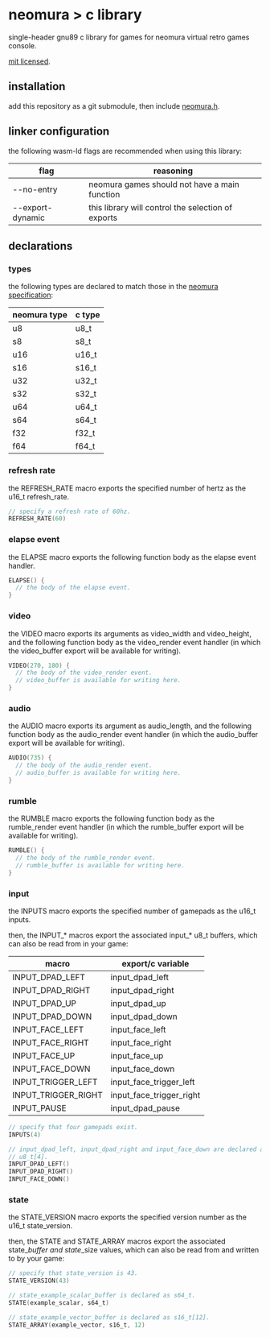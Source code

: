 # neomura > c library

single-header gnu89 c library for games for neomura virtual retro games console.

[mit licensed](./license.md).

## installation

add this repository as a git submodule, then include [neomura.h](./neomura.h).

## linker configuration

the following wasm-ld flags are recommended when using this library:

| flag             | reasoning                                          |
| ---------------- | -------------------------------------------------- |
| --no-entry       | neomura games should not have a main function      |
| --export-dynamic | this library will control the selection of exports |

## declarations

### types

the following types are declared to match those in the [neomura specification](https://github.com/neomura/specification/blob/main/api.md#types):

| neomura type | c type |
| ------------ | ------ |
| u8           | u8_t   |
| s8           | s8_t   |
| u16          | u16_t  |
| s16          | s16_t  |
| u32          | u32_t  |
| s32          | s32_t  |
| u64          | u64_t  |
| s64          | s64_t  |
| f32          | f32_t  |
| f64          | f64_t  |

### refresh rate

the REFRESH_RATE macro exports the specified number of hertz as the u16_t
refresh_rate.

```c
// specify a refresh rate of 60hz.
REFRESH_RATE(60)
```

### elapse event

the ELAPSE macro exports the following function body as the elapse event
handler.

```c
ELAPSE() {
  // the body of the elapse event.
}
```

### video

the VIDEO macro exports its arguments as video_width and video_height, and the
following function body as the video_render event handler (in which the
video_buffer export will be available for writing).

```c
VIDEO(270, 180) {
  // the body of the video_render event.
  // video_buffer is available for writing here.
}
```

### audio

the AUDIO macro exports its argument as audio_length, and the following function
body as the audio_render event handler (in which the audio_buffer export will be
available for writing).

```c
AUDIO(735) {
  // the body of the audio_render event.
  // audio_buffer is available for writing here.
}
```

### rumble

the RUMBLE macro exports the following function body as the rumble_render event
handler (in which the rumble_buffer export will be available for writing).

```c
RUMBLE() {
  // the body of the rumble_render event.
  // rumble_buffer is available for writing here.
}
```

### input

the INPUTS macro exports the specified number of gamepads as the u16_t inputs.

then, the INPUT_* macros export the associated input_* u8_t buffers, which can
also be read from in your game:

| macro               | export/c variable        |
| ------------------- | ------------------------ |
| INPUT_DPAD_LEFT     | input_dpad_left          |
| INPUT_DPAD_RIGHT    | input_dpad_right         |
| INPUT_DPAD_UP       | input_dpad_up            |
| INPUT_DPAD_DOWN     | input_dpad_down          |
| INPUT_FACE_LEFT     | input_face_left          |
| INPUT_FACE_RIGHT    | input_face_right         |
| INPUT_FACE_UP       | input_face_up            |
| INPUT_FACE_DOWN     | input_face_down          |
| INPUT_TRIGGER_LEFT  | input_face_trigger_left  |
| INPUT_TRIGGER_RIGHT | input_face_trigger_right |
| INPUT_PAUSE         | input_dpad_pause         |

```c
// specify that four gamepads exist.
INPUTS(4)

// input_dpad_left, input_dpad_right and input_face_down are declared as
// u8_t[4].
INPUT_DPAD_LEFT()
INPUT_DPAD_RIGHT()
INPUT_FACE_DOWN()
```

### state

the STATE_VERSION macro exports the specified version number as the u16_t
state_version.

then, the STATE and STATE_ARRAY macros export the associated state_*_buffer and
state_*_size values, which can also be read from and written to by your game:

```c
// specify that state_version is 43.
STATE_VERSION(43)

// state_example_scalar_buffer is declared as s64_t.
STATE(example_scalar, s64_t)

// state_example_vector_buffer is declared as s16_t[12].
STATE_ARRAY(example_vector, s16_t, 12)
```
